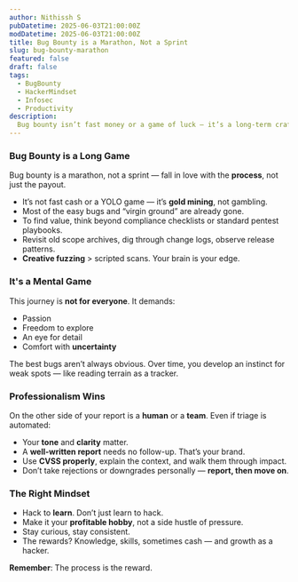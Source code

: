 ```yaml
---
author: Nithissh S
pubDatetime: 2025-06-03T21:00:00Z
modDatetime: 2025-06-03T21:00:00Z
title: Bug Bounty is a Marathon, Not a Sprint
slug: bug-bounty-marathon
featured: false
draft: false
tags:
  - BugBounty
  - HackerMindset
  - Infosec
  - Productivity
description:
  Bug bounty isn’t fast money or a game of luck — it’s a long-term craft built on discipline, creativity, and pattern recognition. Here’s what mindset separates successful hunters from frustrated ones.
---
```


### Bug Bounty is a Long Game

Bug bounty is a marathon, not a sprint — fall in love with the **process**, not just the payout.

- It’s not fast cash or a YOLO game — it’s **gold mining**, not gambling.
- Most of the easy bugs and “virgin ground” are already gone.
- To find value, think beyond compliance checklists or standard pentest playbooks.
- Revisit old scope archives, dig through change logs, observe release patterns.
- **Creative fuzzing** > scripted scans. Your brain is your edge.



### It's a Mental Game

This journey is **not for everyone**. It demands:

- Passion
- Freedom to explore
- An eye for detail
- Comfort with **uncertainty**

The best bugs aren’t always obvious. Over time, you develop an instinct for weak spots — like reading terrain as a tracker.



### Professionalism Wins

On the other side of your report is a **human** or a **team**. Even if triage is automated:

- Your **tone** and **clarity** matter.
- A **well-written report** needs no follow-up. That’s your brand.
- Use **CVSS properly**, explain the context, and walk them through impact.
- Don’t take rejections or downgrades personally — **report, then move on**.



### The Right Mindset

- Hack to **learn**. Don’t just learn to hack.
- Make it your **profitable hobby**, not a side hustle of pressure.
- Stay curious, stay consistent.
- The rewards? Knowledge, skills, sometimes cash — and growth as a hacker.



**Remember**: The process is the reward.
